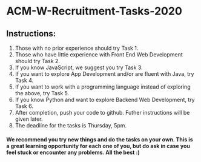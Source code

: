 # ACM-W-Recruitment-Tasks-2020
## Instructions:
1. Those with no prior experience should try Task 1. <br>
2. Those who have little experience with Front End Web Development should try Task 2. <br>
3. If you know JavaScript, we suggest you try Task 3. <br>
4. If you want to explore App Development and/or are fluent with Java, try Task 4. <br>
5. If you want to work with a programming language instead of exploring the above, try Task 5. <br>
6. If you know Python and want to explore Backend Web Development, try Task 6. <br>
7. After completion, push your code to github. Futher instructions will be given later.
8. The deadline for the tasks is Thursday, 5pm.

#### We recommend you try new things and do the tasks on your own. This is a great learning opportunity for each one of you, but do ask in case you feel stuck or encounter any problems. All the best :)





